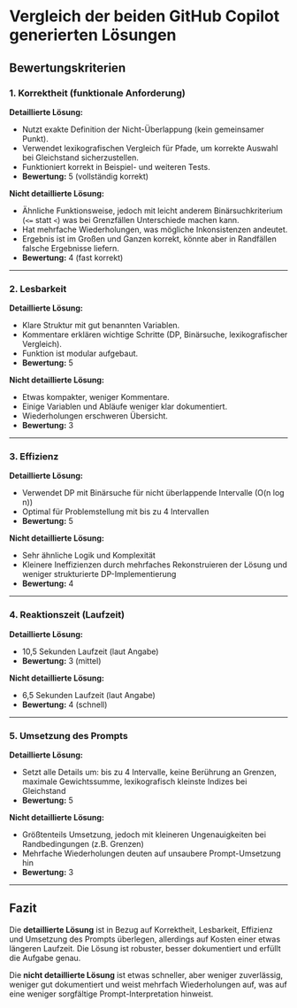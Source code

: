 # Vergleich der beiden GitHub Copilot generierten Lösungen


## Bewertungskriterien

### 1. Korrektheit (funktionale Anforderung)

**Detaillierte Lösung:**  
- Nutzt exakte Definition der Nicht-Überlappung (kein gemeinsamer Punkt).  
- Verwendet lexikografischen Vergleich für Pfade, um korrekte Auswahl bei Gleichstand sicherzustellen.  
- Funktioniert korrekt in Beispiel- und weiteren Tests.  
- **Bewertung:** 5 (vollständig korrekt)

**Nicht detaillierte Lösung:**  
- Ähnliche Funktionsweise, jedoch mit leicht anderem Binärsuchkriterium (`<=` statt `<`) was bei Grenzfällen Unterschiede machen kann.  
- Hat mehrfache Wiederholungen, was mögliche Inkonsistenzen andeutet.  
- Ergebnis ist im Großen und Ganzen korrekt, könnte aber in Randfällen falsche Ergebnisse liefern.  
- **Bewertung:** 4 (fast korrekt)

---

### 2. Lesbarkeit

**Detaillierte Lösung:**  
- Klare Struktur mit gut benannten Variablen.  
- Kommentare erklären wichtige Schritte (DP, Binärsuche, lexikografischer Vergleich).  
- Funktion ist modular aufgebaut.  
- **Bewertung:** 5

**Nicht detaillierte Lösung:**  
- Etwas kompakter, weniger Kommentare.  
- Einige Variablen und Abläufe weniger klar dokumentiert.  
- Wiederholungen erschweren Übersicht.  
- **Bewertung:** 3

---

### 3. Effizienz

**Detaillierte Lösung:**  
- Verwendet DP mit Binärsuche für nicht überlappende Intervalle (O(n log n))  
- Optimal für Problemstellung mit bis zu 4 Intervallen  
- **Bewertung:** 5

**Nicht detaillierte Lösung:**  
- Sehr ähnliche Logik und Komplexität  
- Kleinere Ineffizienzen durch mehrfaches Rekonstruieren der Lösung und weniger strukturierte DP-Implementierung  
- **Bewertung:** 4

---

### 4. Reaktionszeit (Laufzeit)

**Detaillierte Lösung:**  
- 10,5 Sekunden Laufzeit (laut Angabe)  
- **Bewertung:** 3 (mittel)

**Nicht detaillierte Lösung:**  
- 6,5 Sekunden Laufzeit (laut Angabe)  
- **Bewertung:** 4 (schnell)

---

### 5. Umsetzung des Prompts

**Detaillierte Lösung:**  
- Setzt alle Details um: bis zu 4 Intervalle, keine Berührung an Grenzen, maximale Gewichtssumme, lexikografisch kleinste Indizes bei Gleichstand  
- **Bewertung:** 5

**Nicht detaillierte Lösung:**  
- Größtenteils Umsetzung, jedoch mit kleineren Ungenauigkeiten bei Randbedingungen (z.B. Grenzen)  
- Mehrfache Wiederholungen deuten auf unsaubere Prompt-Umsetzung hin  
- **Bewertung:** 3

---


## Fazit

Die **detaillierte Lösung** ist in Bezug auf Korrektheit, Lesbarkeit, Effizienz und Umsetzung des Prompts überlegen, allerdings auf Kosten einer etwas längeren Laufzeit. Die Lösung ist robuster, besser dokumentiert und erfüllt die Aufgabe genau.

Die **nicht detaillierte Lösung** ist etwas schneller, aber weniger zuverlässig, weniger gut dokumentiert und weist mehrfach Wiederholungen auf, was auf eine weniger sorgfältige Prompt-Interpretation hinweist.

